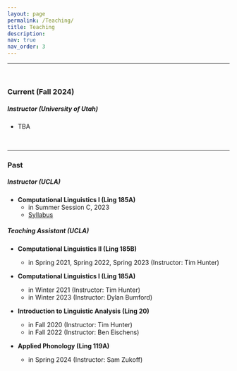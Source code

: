 ```yaml
---
layout: page
permalink: /Teaching/
title: Teaching
description: 
nav: true
nav_order: 3
---
```

---

<br/>

### Current (Fall 2024)
##### Instructor (University of Utah)
- TBA


<br/>
<hr>

### Past
##### Instructor (UCLA)
- **Computational Linguistics I (Ling 185A)**       
    - in Summer Session C, 2023 
    - <a href="{{ site.url }}/assets/pdf/Wang2023Ling185ASyllabus.pdf" target="_blank"> Syllabus</a>
    
##### Teaching Assistant (UCLA)

- **Computational Linguistics II (Ling 185B)**
    - in Spring 2021, Spring 2022, Spring 2023 (Instructor: Tim Hunter)  

- **Computational Linguistics I (Ling 185A)**  
    - in Winter 2021 (Instructor: Tim Hunter)   
    - in Winter 2023 (Instructor: Dylan Bumford)  


- **Introduction to Linguistic Analysis (Ling 20)**  
    - in Fall 2020 (Instructor: Tim Hunter) 
    - in Fall 2022 (Instructor: Ben Eischens)         

- **Applied Phonology (Ling 119A)**
    - in Spring 2024 (Instructor: Sam Zukoff)